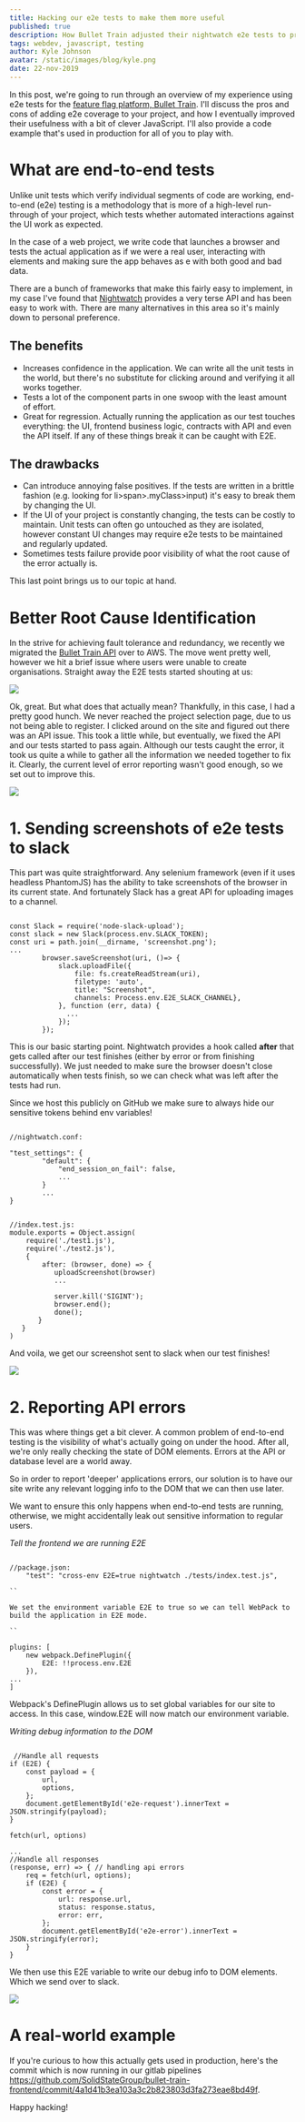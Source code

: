 ```yaml
---
title: Hacking our e2e tests to make them more useful
published: true
description: How Bullet Train adjusted their nightwatch e2e tests to provide API error reporting.
tags: webdev, javascript, testing
author: Kyle Johnson
avatar: /static/images/blog/kyle.png
date: 22-nov-2019
---
```


In this post, we're going to run through an overview of my experience using e2e tests for the [feature flag platform, Bullet Train](https://bullet-train.io/). I'll discuss the pros and cons of adding e2e coverage to your project, and how I eventually improved their usefulness with a bit of clever JavaScript. I'll also provide a code example that's used in production for all of you to play with.

# What are end-to-end tests
Unlike unit tests which verify individual segments of code are working, end-to-end (e2e) testing is a methodology that is more of a high-level run-through of your project, which tests whether automated interactions against the UI work as expected.

In the case of a web project, we write code that launches a browser and tests the actual application as if we were a real user, interacting with elements and making sure the app behaves as e with both good and bad data.

There are a bunch of frameworks that make this fairly easy to implement, in my case I've found that [Nightwatch](http://nightwatchjs.org/) provides a very terse API and has been easy to work with. There are many alternatives in this area so it's mainly down to personal preference.

## The benefits
 - Increases confidence in the application. We can write all the unit tests in the world, but there's no substitute for clicking around and verifying it all works together.
 - Tests a lot of the component parts in one swoop with the least amount of effort. 
 - Great for regression. Actually running the application as our test touches everything: the UI, frontend business logic, contracts with API and even the API itself. If any of these things break it can be caught with E2E.

## The drawbacks

- Can introduce annoying false positives. If the tests are written in a brittle fashion (e.g. looking for li>span>.myClass>input) it's easy to break them by changing the UI.
- If the UI of your project is constantly changing, the tests can be costly to maintain. Unit tests can often go untouched as they are isolated, however constant UI changes may require e2e tests to be maintained and regularly updated.
- Sometimes tests failure provide poor visibility of what the root cause of the error actually is.

This last point brings us to our topic at hand.

# Better Root Cause Identification

In the strive for achieving fault tolerance and redundancy, we recently we migrated the [Bullet Train API](https://bullet-train.io) over to AWS. The move went pretty well, however we hit a brief issue where users were unable to create organisations. Straight away the E2E tests started shouting at us:

<img src="https://image.ibb.co/mg2OhA/download.png"/>

Ok, great. But what does that actually mean? Thankfully, in this case, I had a pretty good hunch. We never reached the project selection page, due to us not being able to register. I clicked around on the site and figured out there was an API issue. This took a little while, but eventually, we fixed the API and our tests started to pass again. Although our tests caught the error, it took us quite a while to gather all the information we needed together to fix it. Clearly, the current level of error reporting wasn't good enough, so we set out to improve this.

<img src="https://image.ibb.co/niMG2A/download-1.png"/>

# 1. Sending screenshots of e2e tests to slack

This part was quite straightforward. Any selenium framework (even if it uses headless PhantomJS) has the ability to take screenshots of the browser in its current state. And fortunately Slack has a great API for uploading images to a channel.


```

const Slack = require('node-slack-upload');
const slack = new Slack(process.env.SLACK_TOKEN); 
const uri = path.join(__dirname, 'screenshot.png');
...
        browser.saveScreenshot(uri, ()=> {
            slack.uploadFile({
                file: fs.createReadStream(uri),
                filetype: 'auto',
                title: "Screenshot",
                channels: Process.env.E2E_SLACK_CHANNEL},
            }, function (err, data) {
              ...
            });
        });

```


This is our basic starting point. Nightwatch provides a hook called **after** that gets called after our test finishes (either by error or from finishing successfully). We just needed to make sure the browser doesn't close automatically when tests finish, so we can check what was left after the tests had run.

Since we host this publicly on GitHub we make sure to always hide our sensitive tokens behind env variables!


```

//nightwatch.conf:

"test_settings": {
        "default": {
            "end_session_on_fail": false,
            ...
        }
        ...
}

```



```

//index.test.js:
module.exports = Object.assign(
    require('./test1.js'),
    require('./test2.js'),
    {
        after: (browser, done) => {
           uploadScreenshot(browser)
           ...
           
           server.kill('SIGINT');         
           browser.end();                 
           done();
       }
   }
)

```

And voila, we get our screenshot sent to slack when our test finishes!

<img src="https://image.ibb.co/nNkZNA/download-2.png"/>

# 2. Reporting API errors

This was where things get a bit clever. A common problem of end-to-end testing is the visibility of what's actually going on under the hood. After all, we're only really checking the state of DOM elements. Errors at the API or database level are a world away. 

So in order to report 'deeper' applications errors, our solution is to have our site write any relevant logging info to the DOM that we can then use later.

We want to ensure this only happens when end-to-end tests are running, otherwise, we might accidentally leak out sensitive information to regular users.

*Tell the frontend we are running E2E*

```

//package.json:
    "test": "cross-env E2E=true nightwatch ./tests/index.test.js",

``

We set the environment variable E2E to true so we can tell WebPack to build the application in E2E mode.

``

plugins: [
    new webpack.DefinePlugin({
        E2E: !!process.env.E2E
    }),
...
]

```

Webpack's DefinePlugin allows us to set global variables for our site to access. In this case, window.E2E will now match our environment variable.

*Writing debug information to the DOM*


```

 //Handle all requests
if (E2E) {
    const payload = {
        url,
        options,
    };
    document.getElementById('e2e-request').innerText = JSON.stringify(payload);
}

fetch(url, options)

...
//Handle all responses
(response, err) => { // handling api errors
    req = fetch(url, options);
    if (E2E) {
        const error = {
            url: response.url,
            status: response.status,
            error: err,
        };
        document.getElementById('e2e-error').innerText = JSON.stringify(error);
    }
}

```

We then use this E2E variable to write our debug info to DOM elements. Which we send over to slack.

<img src="https://image.ibb.co/mpWaCA/download-3.png"/>


# A real-world example
If you're curious to how this actually gets used in production, here's the commit which is now running in our gitlab pipelines https://github.com/SolidStateGroup/bullet-train-frontend/commit/4a1d41b3ea103a3c2b823803d3fa273eae8bd49f.


Happy hacking!
